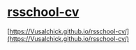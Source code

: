 
# [rsschool-cv](https://Vusalchick.github.io/rsschool-cv/cv)
[https://Vusalchick.github.io/rsschool-cv/](https://Vusalchick.github.io/rsschool-cv/)


